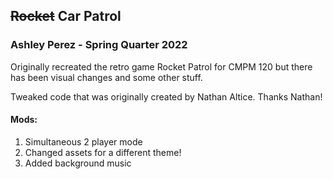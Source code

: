 ## ~~Rocket~~ Car Patrol 

### Ashley Perez - Spring Quarter 2022

Originally recreated the retro game Rocket Patrol for CMPM 120 but there has been visual changes and some other stuff.

Tweaked code that was originally created by Nathan Altice. Thanks Nathan!

#### Mods:

1. Simultaneous 2 player mode
2. Changed assets for a different theme!
3. Added background music
